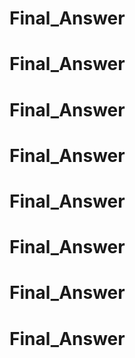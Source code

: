 # Final_Answer
# Final_Answer
# Final_Answer
# Final_Answer
# Final_Answer
# Final_Answer
# Final_Answer
# Final_Answer

